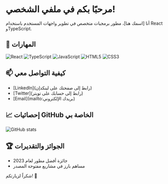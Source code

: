 # مرحبًا بكم في ملفي الشخصي!

أنا [اسمك هنا]، مطور برمجيات متخصص في تطوير واجهات المستخدم باستخدام React وTypeScript.

## 🔧 المهارات

![React](https://img.shields.io/badge/-React-61DAFB?logo=react&logoColor=white&style=flat)
![TypeScript](https://img.shields.io/badge/-TypeScript-3178C6?logo=typescript&logoColor=white&style=flat)
![JavaScript](https://img.shields.io/badge/-JavaScript-F7DF1E?logo=javascript&logoColor=black&style=flat)
![HTML5](https://img.shields.io/badge/-HTML5-E34F26?logo=html5&logoColor=white&style=flat)
![CSS3](https://img.shields.io/badge/-CSS3-1572B6?logo=css3&logoColor=white&style=flat)

## 📫 كيفية التواصل معي
- [LinkedIn](رابط إلى صفحتك على لينكدإن)
- [Twitter](رابط إلى حسابك على تويتر)
- [Email](mailto:بريدك الإلكتروني)

## 📈 إحصائيات GitHub الخاصة بي
![GitHub stats](https://github-readme-stats.vercel.app/api?username=AyaMuhamad&show_icons=true&theme=radical)

## 🏆 الجوائز والتقديرات
- جائزة أفضل مطور لعام 2023
- مساهم بارز في مشاريع مفتوحة المصدر

شكراً لزيارتكم! 🌟
